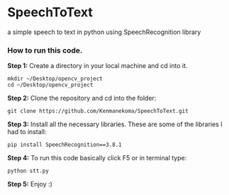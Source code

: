 # SpeechToText
a simple speech to text in python using SpeechRecognition library

  
### How to run this code.
  
**Step 1:** Create a directory in your local machine and cd into it.
```
mkdir ~/Desktop/opencv_project
cd ~/Desktop/opencv_project
```
**Step 2:** Clone the repository and cd into the folder:

```
git clone https://github.com/Kenmanekoma/SpeechToText.git
```

**Step 3:** Install all the necessary libraries. These are some of the libraries I had to install:

```
pip install SpeechRecognition==3.8.1
```

**Step 4:** To run this code basically click F5 or in terminal type:

```
python stt.py
```

**Step 5:** Enjoy :)

